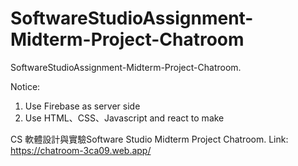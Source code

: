 # SoftwareStudioAssignment-Midterm-Project-Chatroom
SoftwareStudioAssignment-Midterm-Project-Chatroom.

Notice:
  1. Use Firebase as server side
  2. Use HTML、CSS、Javascript and react to make
  
CS 軟體設計與實驗Software Studio Midterm Project Chatroom. 
Link: https://chatroom-3ca09.web.app/
